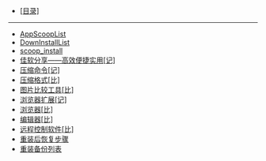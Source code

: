 - [[目录]](/)
---
- [AppScoopList](/Apps/AppScoopList)
- [DownInstallList](/Apps/DownInstallList)
- [scoop_install](/Apps/scoop_install)
- [佳软分享——高效便捷实用[记]](/Apps/佳软分享——高效便捷实用[记])
- [压缩命令[记]](/Apps/压缩命令[记])
- [压缩格式[比]](/Apps/压缩格式[比])
- [图片比较工具[比]](/Apps/图片比较工具[比])
- [浏览器扩展[记]](/Apps/浏览器扩展[记])
- [浏览器[比]](/Apps/浏览器[比])
- [编辑器[比]](/Apps/编辑器[比])
- [远程控制软件[比]](/Apps/远程控制软件[比])
- [重装后恢复步骤](/Apps/重装后恢复步骤)
- [重装备份列表](/Apps/重装备份列表)
